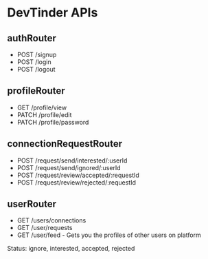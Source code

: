  # DevTinder APIs

 ## authRouter
 - POST /signup
 - POST /login
 - POST /logout

## profileRouter
- GET /profile/view
- PATCH /profile/edit
- PATCH /profile/password

## connectionRequestRouter
- POST /request/send/interested/:userId
- POST /request/send/ignored/:userId
- POST /request/review/accepted/:requestId
- POST /request/review/rejected/:requestId

## userRouter
- GET /users/connections
- GET /user/requests
- GET /user/feed - Gets you the profiles of other users on platform


Status: ignore, interested, accepted, rejected